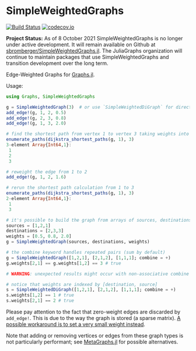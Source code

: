 # SimpleWeightedGraphs

[![Build Status](https://travis-ci.org/JuliaGraphs/SimpleWeightedGraphs.jl.svg?branch=master)](https://travis-ci.org/JuliaGraphs/SimpleWeightedGraphs.jl)
[![codecov.io](http://codecov.io/github/JuliaGraphs/SimpleWeightedGraphs.jl/coverage.svg?branch=master)](http://codecov.io/github/JuliaGraphs/SimpleWeightedGraphs.jl?branch=master)

**Project Status:** As of 8 October 2021 SimpleWeightedGraphs is no longer under active development. It will remain available on Github at [sbromberger/SimpleWeightedGraphs.jl](https://github.com/sbromberger/SimpleWeightedGraphs.jl). The JuliaGraphs organization will continue to maintain packages that use SimpleWeightedGraphs and transition development over the long term.

Edge-Weighted Graphs for [Graphs.jl](https://github.com/JuliaGraphs/Graphs.jl).

Usage:
```julia
using Graphs, SimpleWeightedGraphs

g = SimpleWeightedGraph(3)  # or use `SimpleWeightedDiGraph` for directed graphs
add_edge!(g, 1, 2, 0.5)
add_edge!(g, 2, 3, 0.8)
add_edge!(g, 1, 3, 2.0)

# find the shortest path from vertex 1 to vertex 3 taking weights into account.
enumerate_paths(dijkstra_shortest_paths(g, 1), 3)
3-element Array{Int64,1}:
 1
 2
 3

# reweight the edge from 1 to 2
add_edge!(g, 1, 2, 1.6)

# rerun the shortest path calculation from 1 to 3
enumerate_paths(dijkstra_shortest_paths(g, 1), 3)
2-element Array{Int64,1}:
 1
 3

# it's possible to build the graph from arrays of sources, destinations and weights
sources = [1,2,1]
destinations = [2,3,3]
weights = [0.5, 0.8, 2.0]
g = SimpleWeightedGraph(sources, destinations, weights)

# the combine keyword handles repeated pairs (sum by default)
g = SimpleWeightedGraph([1,2,1], [2,1,2], [1,1,1]; combine = +)
g.weights[2,1] == g.weights[1,2] == 3 # true

# WARNING: unexpected results might occur with non-associative combine functions

# notice that weights are indexed by [destination, source]
s = SimpleWeightedDiGraph([1,2,1], [2,1,2], [1,1,1]; combine = +)
s.weights[1,2] == 1 # true
s.weights[2,1] == 2 # true
```

Please pay attention to the fact that zero-weight edges are discarded by `add_edge!`.
This is due to the way the graph is stored (a sparse matrix). [A possible workaround
is to set a very small weight instead](https://stackoverflow.com/questions/48977068/how-to-add-free-edge-to-graph-in-lightgraphs-julia/48994712#48994712).

Note that adding or removing vertices or edges from these graph types is not particularly performant;
see [MetaGraphs.jl](https://github.com/JuliaGraphs/MetaGraphs.jl) for possible alternatives.
